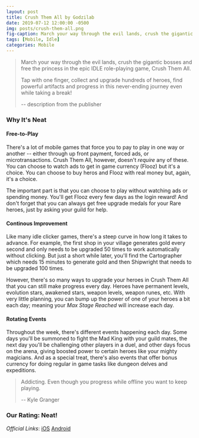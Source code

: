 ```yaml
---
layout: post
title: Crush Them All by Godzilab
date: 2019-07-12 12:00:00 -0500
img: posts/crush-them-all.png
fig-caption: March your way through the evil lands, crush the gigantic bosses and free the princess.
tags: [Mobile, Idle]
categories: Mobile
---
```


> March your way through the evil lands, crush the gigantic bosses and free the princess in the epic IDLE role-playing game, Crush Them All.
>
> Tap with one finger, collect and upgrade hundreds of heroes, find powerful artifacts and progress in this never-ending journey even while taking a break!
>
> -- description from the publisher

### Why It's Neat

#### Free-to-Play

There's a lot of mobile games that force you to pay to play in one way or another -- either through up front payment, forced ads, or microtransactions.
Crush Them All, however, doesn't *require* any of these. You can choose to watch ads to get in game currency (Flooz) but it's a choice. 
You can choose to buy heros and Flooz with real money but, again, it's a choice.

The important part is that you can choose to play without watching ads or spending money. You'll get Flooz every few days as the login reward!
And don't forget that you can always get free upgrade medals for your Rare heroes, just by asking your guild for help.

#### Continous Improvement

Like many idle clicker games, there's a steep curve in how long it takes to advance. 
For example, the first shop in your village generates gold every second and only needs to be upgraded 50 times to work automatically without clicking.
But just a short while later, you'll find the Cartographer which needs 15 minutes to generate gold and then Shipwright that needs to be upgraded 100 times.

However, there's so many ways to upgrade your heroes in Crush Them All that you can still make progress every day. 
Heroes have permanent levels, evolution stars, awakened stars, weapon levels, weapon runes, etc. 
With very little planning, you can bump up the power of one of your heroes a bit each day; meaning your *Max Stage Reached* will increase each day.

#### Rotating Events

Throughout the week, there's different events happening each day. Some days you'll be summoned to fight the Mad King with your guild mates,
the next day you'll be challenging other players in a duel, and other days focus on the arena, giving boosted power to certain heroes like your mighty magicians.
And as a special treat, there's also events that offer bonus currency for doing regular in game tasks like dungeon delves and expeditions. 


> Addicting. Even though you progress while offline you want to keep playing.
>
> -- Kyle Granger

### Our Rating: Neat!

*Official Links*: [iOS](https://apps.apple.com/app/id1153329252) [Android](https://play.google.com/store/apps/details?id=com.godzilab.idlerpg&hl=en_US)